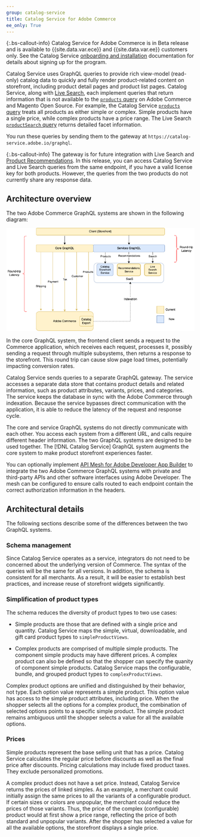 ```yaml
---
group: catalog-service
title: Catalog Service for Adobe Commerce
ee_only: True
---
```


{:.bs-callout-info}
Catalog Service for Adobe Commerce is in Beta release and is available to {{site.data.var.ece}} and {{site.data.var.ee}} customers only. See the Catalog Service [onboarding and installation](
https://experienceleague.adobe.com/docs/commerce-merchant-services/catalog-service/overview.html) documentation for details about signing up for the program.

Catalog Service uses GraphQL queries to provide rich view-model (read-only) catalog data to quickly and fully render product-related content on storefront, including product detail pages and product list pages. Catalog Service, along with [Live Search]({{site.baseurl}}/live-search/overview.html), each implement queries that return information that is not available to the [`products` query]({{site.baseurl}}/guides/v2.4/graphql/queries/products.html) on Adobe Commerce and Magento Open Source. For example, the Catalog Service [`products` query](products.html) treats all products as either simple or complex. Simple products have a single price, while complex products have a price range. The Live Search [`productSearch` query](../live-search/product-search.html) returns detailed facet information.

You run these queries by sending them to the gateway at `https://catalog-service.adobe.io/graphql`.

{:.bs-callout-info}
The gateway is for future integration with Live Search and [Product Recommendations](https://experienceleague.adobe.com/docs/commerce-merchant-services/product-recommendations/overview.html?lang=en). In this release, you can access Catalog Service and Live Search queries from the same endpoint, if you have a valid license key for both products. However, the queries from the two products do not currently share any response data.

## Architecture overview

The two Adobe Commerce GraphQL systems are shown in the following diagram:

![Catalog architecture diagram](images/catalog-service-architecture.png)

In the core GraphQL system, the frontend client sends a request to the Commerce application, which receives each request, processes it, possibly sending a request through multiple subsystems, then returns a response to the storefront. This round trip can cause slow page load times, potentially impacting conversion rates.

Catalog Service sends queries to a separate GraphQL gateway. The service accesses a separate data store that contains product details and related information, such as product attributes, variants, prices, and categories. The service keeps the database in sync with the Adobe Commerce through indexation. Because the service bypasses direct communication with the application, it is able to reduce the latency of the request and response cycle.

The core and service GraphQL systems do not directly communicate with each other. You access each system from a different URL, and calls require different header information. The two GraphQL systems are designed to be used together. The [!DNL Catalog Service] GraphQL system augments the core system to make product storefront experiences faster.

You can optionally implement [API Mesh for Adobe Developer App Builder](https://developer.adobe.com/graphql-mesh-gateway/) to integrate the two Adobe Commerce GraphQL systems with private and third-party APIs and other software interfaces using Adobe Developer. The mesh can be configured to ensure calls routed to each endpoint contain the correct authorization information in the headers.

## Architectural details

The following sections describe some of the differences between the two GraphQL systems.

### Schema management

Since Catalog Service operates as a service, integrators do not need to be concerned about the underlying version of Commerce. The syntax of the queries will be the same for all versions. In addition, the schema is consistent for all merchants. As a result, it will be easier to establish best practices, and increase reuse of storefront widgets significantly.

### Simplification of product types

The schema reduces the diversity of product types to two use cases:

*  Simple products are those that are defined with a single price and quantity. Catalog Service maps the simple, virtual, downloadable, and gift card product types to `simpleProductViews`.

*  Complex products are comprised of multiple simple products. The component simple products may have different prices. A complex product can also be defined so that the shopper can specify the quanity of component simple products. Catalog Service maps the configurable, bundle, and grouped product types to `complexProductViews`.

Complex product options are unified and distinguished by their behavior, not type. Each option value represents a simple product. This option value has access to the simple product attributes, including price. When the shopper selects all the options for a complex product, the combination of selected options points to a specific simple product. The simple product remains ambiguous until the shopper selects a value for all the available options.

### Prices

Simple products represent the base selling unit that has a price. Catalog Service calculates the regular price before discounts as well as the final price after discounts. Pricing calculations may include fixed product taxes. They exclude personalized promotions.

A complex product does not have a set price. Instead, Catalog Service returns the prices of linked simples. As an example, a merchant could initially assign the same prices to all the variants of a configurable product. If certain sizes or colors are unpopular, the merchant could reduce the prices of those variants. Thus, the price of the complex (configurable) product would at first show a price range, reflecting the price of both standard and unpopular variants. After the shopper has selected a value for all the available options, the storefront displays a single price.
